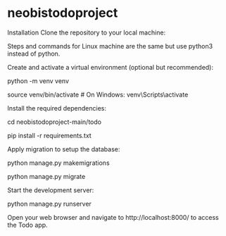 # neobistodoproject
Installation
Clone the repository to your local machine:


Steps and commands for Linux machine are the same but use python3 instead of python.

Create and activate a virtual environment (optional but recommended):

python -m venv venv

source venv/bin/activate   # On Windows: venv\Scripts\activate

Install the required dependencies:

cd neobistodoproject-main/todo

pip install -r requirements.txt

Apply migration to setup the database:

python manage.py makemigrations

python manage.py migrate

Start the development server:

python manage.py runserver

Open your web browser and navigate to http://localhost:8000/ to access the Todo app.
